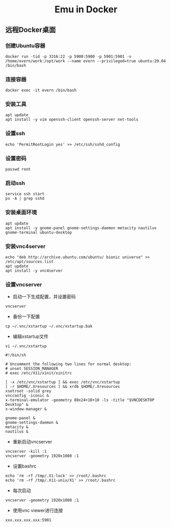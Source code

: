 <center>
  <h1>
   	Emu in Docker
  </h1>
</center>

## 远程Docker桌面

### 创建Ubuntu容器

```shell
docker run -tid -p 3316:22 -p 5900:5900 -p 5901:5901 -v /home/evern/work:/opt/work --name evern --privileged=true ubuntu:20.04 /bin/bash
```

### 连接容器

```shell
docker exec -it evern /bin/bash
```

### 安装工具

```
apt update
apt install -y vim openssh-client openssh-server net-tools
```

### 设置ssh

```
echo 'PermitRootLogin yes' >> /etc/ssh/sshd_config
```

### 设置密码

```
passwd root
```

### 启动ssh

```
service ssh start
ps -A | grep sshd
```

### 安装桌面环境

```
apt update
apt install -y gnome-panel gnome-settings-daemon metacity nautilus gnome-terminal ubuntu-desktop
```

### 安装vnc4server

```
echo "deb http://archive.ubuntu.com/ubuntu/ bionic universe" >> /etc/apt/sources.list
apt update
apt install -y vnc4server
```

### 设置vncserver

* 启动一下生成配置，并设置密码

```
vncserver
```

* 备份一下配置

```
cp ~/.vnc/xstartup ~/.vnc/xstartup.bak
```

* 编辑xstartup文件

```
vi ~/.vnc/xstartup
```

```
#!/bin/sh
 	 
# Uncomment the following two lines for normal desktop:
# unset SESSION_MANAGER
# exec /etc/X11/xinit/xinitrc
 	 
[ -x /etc/vnc/xstartup ] && exec /etc/vnc/xstartup
[ -r $HOME/.Xresources ] && xrdb $HOME/.Xresources
xsetroot -solid grey 
vncconfig -iconic &
x-terminal-emulator -geometry 80x24+10+10 -ls -title "$VNCDESKTOP Desktop" &
x-window-manager &
 
gnome-panel &
gnome-settings-daemon &
metacity &
nautilus &
```

* 重新启动vncserver

```vncserver -kill :1
vncserver -kill :1
vncserver -geometry 1920x1080 :1
```

* 设置bashrc

```
echo 'rm -rf /tmp/.X1-lock' >> /root/.bashrc
echo 'rm -rf /tmp/.X11-unix/X1' >> /root/.bashrc
```

* 每次启动

```
vncserver -geometry 1920x1080 :1
```

* 使用vnc viewer进行连接

```
xxx.xxx.xxx.xxx:5901
```

